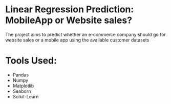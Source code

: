 # Linear Regression Prediction: MobileApp or Website sales?
The project aims to predict whether an e-commerce company should go for website sales or a mobile app using the available customer datasets

# Tools Used:
* Pandas
* Numpy
* Matplotlib
* Seaborn
* Scikit-Learn
